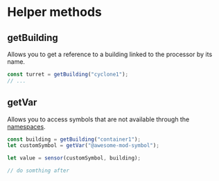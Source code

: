 # Helper methods

## getBuilding

Allows you to get a reference to a building linked to the processor by its name.

```js
const turret = getBuilding("cyclone1");
// ...
```

## getVar

Allows you to access symbols that are not available through the [namespaces](/namespaces).

```js
const building = getBuilding("container1");
let customSymbol = getVar("@awesome-mod-symbol");

let value = sensor(customSymbol, building);

// do somthing after
```
